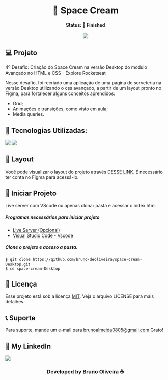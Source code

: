 <h1 align="center"> 🍨 Space Cream </h1>
<h4 align="center"> Status: 🚀 Finished </h4>

<p align="center">
  <img src="https://github.com/bruno-deoliveira/space-cream-Desktop/assets/109918729/69597c48-ae34-4fba-a5aa-1f3f2cbf3958"
</p>

## 💻 Projeto
4º Desafio: Criação do Space Cream na versão Desktop do modulo Avançado no HTML e CSS - Explore Rocketseat

Nesse desafio, foi recriado uma aplicação de uma página de sorveteria na versão Desktop utilizando o css avançado, a partir de um layout pronto no Figma, para fortalecer alguns conceitos aprendidos:
- Grid;
- Animações e transições, como visto em aula;
- Media queries.

## 🚀 Tecnologias Utilizadas:
<div>
  <img src="https://img.shields.io/badge/HTML5-E34F26?style=for-the-badge&logo=html5&logoColor=white"/>
  <img src="https://img.shields.io/badge/CSS3-1572B6?style=for-the-badge&logo=css3&logoColor=white"/>
</div>

## 🔖 Layout
Você pode visualizar o layout do projeto através [DESSE LINK](https://www.figma.com/file/GIMPtlffoDxvuZ7PK8uGND/Stage-03---Grid-com-anima%C3%A7%C3%B5es-(Copy)?type=design&node-id=0-1&mode=design&t=UyQ2frQecHe8BUVs-0). É necessário ter conta no Figma para acessá-lo.

## 💾 Iniciar Projeto
Live server com VScode ou apenas clonar pasta e acessar o index.html
<h5> Programas necessários para iniciar projeto </h5>

- [Live Server (Opcional)](https://marketplace.visualstudio.com/items?itemName=ritwickdey.LiveServer)
- [Visual Studio Code - Vscode](https://code.visualstudio.com/)

<h5> Clone o projeto e acesso a pasta. </h5>

```
$ git clone https://github.com/bruno-deoliveira/space-cream-Desktop.git
$ cd space-cream-Desktop
```
## 📝 Licença
Esse projeto está sob a licença [MIT](https://github.com/bruno-deoliveira/space-cream-Desktop/new/main). Veja o arquivo LICENSE para mais detalhes.

## 📞 Suporte
Para suporte, mande um e-mail para brunoalmeida0805@gmail.com Grato!

## 🔎 My LinkedIn 
<a href="https://www.linkedin.com/in/bruno-almeida-deoliveira"><img src="https://img.shields.io/badge/LinkedIn-0077B5?style=for-the-badge&logo=linkedin&logoColor=white"/></a>

<h3 align="center">Developed by Bruno Oliveira ☕</h3>
